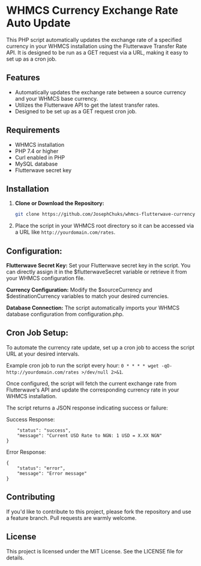 # WHMCS Currency Exchange Rate Auto Update

This PHP script automatically updates the exchange rate of a specified currency in your WHMCS installation using the Flutterwave Transfer Rate API. It is designed to be run as a GET request via a URL, making it easy to set up as a cron job.

## Features

- Automatically updates the exchange rate between a source currency and your WHMCS base currency.
- Utilizes the Flutterwave API to get the latest transfer rates.
- Designed to be set up as a GET request cron job.

## Requirements

- WHMCS installation
- PHP 7.4 or higher
- Curl enabled in PHP
- MySQL database
- Flutterwave secret key

## Installation

1. **Clone or Download the Repository:**

   ```bash
   git clone https://github.com/JosephChuks/whmcs-flutterwave-currency-update.git
   ```
2. Place the script in your WHMCS root directory so it can be accessed via a URL like `http://yourdomain.com/rates`.

## Configuration:

**Flutterwave Secret Key:** Set your Flutterwave secret key in the script. You can directly assign it in the $flutterwaveSecret variable or retrieve it from your WHMCS configuration file.

**Currency Configuration:** Modify the $sourceCurrency and $destinationCurrency variables to match your desired currencies.

**Database Connection:** The script automatically imports your WHMCS database configuration from configuration.php.

## Cron Job Setup:

To automate the currency rate update, set up a cron job to access the script URL at your desired intervals.


Example cron job to run the script every hour: `0 * * * * wget -qO- http://yourdomain.com/rates >/dev/null 2>&1`.

Once configured, the script will fetch the current exchange rate from Flutterwave's API and update the corresponding currency rate in your WHMCS installation.

The script returns a JSON response indicating success or failure:

Success Response:
```{
    "status": "success",
    "message": "Current USD Rate to NGN: 1 USD = X.XX NGN"
}
```

Error Response:
```
{
    "status": "error",
    "message": "Error message"
}
```

## Contributing
If you'd like to contribute to this project, please fork the repository and use a feature branch. Pull requests are warmly welcome.

## License
This project is licensed under the MIT License. See the LICENSE file for details.


